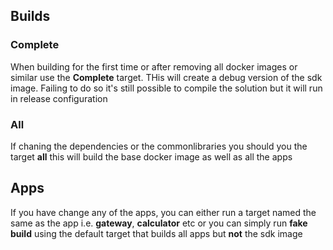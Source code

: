 
## Builds

### Complete
When building for the first time or after removing all docker images or similar use the **Complete** target. THis will create a debug version of the sdk image. Failing to do so it's still possible to compile the solution but it will run in release configuration

### All
If chaning the dependencies or the commonlibraries you should you the target **all** this will build the base docker image as well as all the apps

## Apps
If you have change any of the apps, you can either run a target named the same as the app i.e. **gateway**, **calculator** etc or you can simply run __fake build__ using the default target that builds all apps but __not__ the sdk image